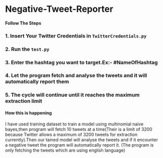 # Negative-Tweet-Reporter

#### Follow The Steps
### 1. Insert Your Twitter Credentials in `TwitterCredentials.py`
### 2. Run the `test.py`
### 3. Enter the hashtag you want to target.Ex:- #NameOfHashtag
### 4. Let the program fetch and analyse the tweets and it will automatically report them
### 5. The cycle will continue until it reaches the maximum extraction limit

#### How this is happening

I have used training dataset to train a model using multinomial naive bayes,then program will fetch 10 tweets at a time(Their is a limit of 3200 because Twitter allows a maximum of 3200 tweets for extraction currently).Then our tained model will analyse the tweets and if it encounter a negative tweet the program will automatically report it.
(The program is only fetching the tweets which are using english language) 
